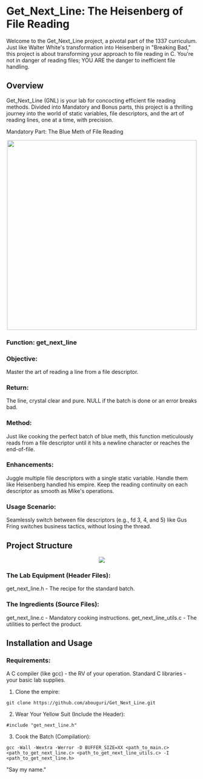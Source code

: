 # Get_Next_Line: The Heisenberg of File Reading

Welcome to the Get_Next_Line project, a pivotal part of the 1337 curriculum. Just like Walter White's transformation into Heisenberg in "Breaking Bad," this project is about transforming your approach to file reading in C. You're not in danger of reading files; YOU ARE the danger to inefficient file handling.

## Overview

Get_Next_Line (GNL) is your lab for concocting efficient file reading methods. Divided into Mandatory and Bonus parts, this project is a thrilling journey into the world of static variables, file descriptors, and the art of reading lines, one at a time, with precision.

Mandatory Part: The Blue Meth of File Reading

<p align="center">
<img src="https://media3.giphy.com/media/ko8HPo4iQxcZi/giphy.gif?cid=ecf05e47gsr834ekejf9br1k2qw4lh03echy4ptu3tqc2wn3&ep=v1_gifs_search&rid=giphy.gif&ct=g" width="500">
<p/>

### Function: get_next_line

### Objective:
Master the art of reading a line from a file descriptor.

### Return:
The line, crystal clear and pure.
NULL if the batch is done or an error breaks bad.

### Method:
Just like cooking the perfect batch of blue meth, this function meticulously reads from a file descriptor until it hits a newline character or reaches the end-of-file.

### Enhancements:
Juggle multiple file descriptors with a single static variable. Handle them like Heisenberg handled his empire.
Keep the reading continuity on each descriptor as smooth as Mike's operations.
### Usage Scenario:
Seamlessly switch between file descriptors (e.g., fd 3, 4, and 5) like Gus Fring switches business tactics, without losing the thread.

## Project Structure

<p align="center">
<img src="https://media0.giphy.com/media/MBVemoHuyw9Ik/giphy.gif?cid=ecf05e474wt22lxa23nzakgyqh4dwwh9ueb9i0d5ey0k0zcl&ep=v1_gifs_related&rid=giphy.gif&ct=g">
<p/>

### The Lab Equipment (Header Files):
get_next_line.h - The recipe for the standard batch.

### The Ingredients (Source Files):
get_next_line.c - Mandatory cooking instructions.
get_next_line_utils.c - The utilities to perfect the product.

## Installation and Usage

### Requirements:
A C compiler (like gcc) - the RV of your operation.
Standard C libraries - your basic lab supplies.

1. Clone the empire:
```
git clone https://github.com/abouguri/Get_Next_Line.git
```
2. Wear Your Yellow Suit (Include the Header):
```
#include "get_next_line.h"
```
3. Cook the Batch (Compilation):
```
gcc -Wall -Wextra -Werror -D BUFFER_SIZE=XX <path_to_main.c> <path_to_get_next_line.c> <path_to_get_next_line_utils.c> -I <path_to_get_next_line.h>
```

"Say my name." 
